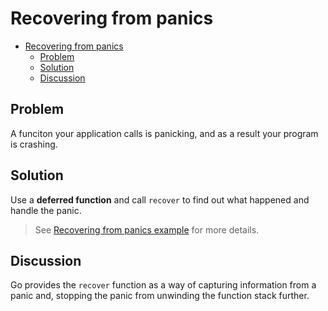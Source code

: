 # Recovering from panics

- [Recovering from panics](#recovering-from-panics)
  - [Problem](#problem)
  - [Solution](#solution)
  - [Discussion](#discussion)

## Problem

A funciton your application calls is panicking, and as a result your program is crashing.

## Solution

Use a **deferred function** and call `recover` to find out what happened and handle the panic.

> See [Recovering from panics example](../recovering_from_panics.go) for more details.

## Discussion

Go provides the `recover` function as a way of capturing information from a panic and, stopping the panic from unwinding the function stack further.
